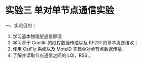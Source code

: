 # 实验三 单对单节点通信实验

一、实验目的：

1. 学习基本物理层通信原理
2. 学习基于 Contiki 的线程数据传递以及 RF231 的基本发送接收；
3. 使用 CatFly 系统以及 MoteID 实现单对单节点数据传输； 
4. 了解并读取节点通信之间的 LQI，RSSI。

